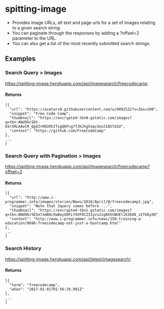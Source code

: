 # spitting-image

* Provides image URLs, alt text and page urls for a set of images relating to a given search string.
* You can paginate through the responses by adding a ?offset=2 parameter to the URL.
* You can also get a list of the most recently submitted search strings.

## Examples
### Search Query > Images

https://spitting-image.herokuapp.com/api/imagesearch/freecodecamp
#### Returns
```
[{ 
  "url": "https://avatars0.githubusercontent.com/u/9892522?v=3&s=200",
  "snippet": "Free Code Camp",
  "thumbnail": "https://encrypted-tbn0.gstatic.com/images?q=tbn:ANd9GcSDt-65rSRLA4wlR_Qg4ZrKN3OhITsgQ6Pcg7f3kJhg5oqv3ouJ1A5lU1U",
  "context": "https://github.com/FreeCodeCamp"
},
...
]
```
### Search Query with Pagination > Images

https://spitting-image.herokuapp.com/api/imagesearch/freecodecamp?offset=2
#### Returns
```
[{ 
  "url": "http://www.i-programmer.info/images/stories/News/2016/April/B/freecodecamp1.jpg",
  "snippet": "Note that Jquery comes before ...",
  "thumbnail": "https://encrypted-tbn1.gstatic.com/images?q=tbn:ANd9GcSESe7xmBOcXwBoyG0FLY4VFOCZ31yzu1xg6K5nWUEliKZ6X8_z2YUbyXQ",
  "context": "http://www.i-programmer.info/news/150-training-a-education/9698-freecodecamp-not-just-a-bootcamp.html"
},
...
]
```
### Search History

https://spitting-image.herokuapp.com/api/latest/imagesearch/
#### Returns
```
[{ 
  "term": "freecodecamp",
  "when": "2017-01-01T01:56:29.991Z"
},
...
]
```
